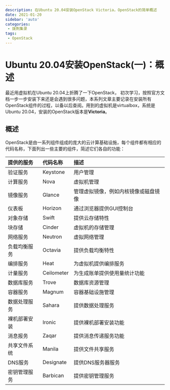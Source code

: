 ```yaml
---
description: 在Ubuntu 20.04安装OpenStack Victoria，OpenStack的简单概述
date: 2021-01-20
sidebar: 'auto'
categories:
 - 拨荆集录
tags:
 - OpenStack
---
```


# Ubuntu 20.04安装OpenStack(一)：概述

最近用虚拟机在Ubuntu 20.04上折腾了一下OpenStack， 初次学习，按照官方文档一步一步安装下来还是会遇到很多问题，本系列文章主要记录在安装所有OpenStack组件的过程，以备以后查阅。用到的虚拟机是virtualbox，系统是Ubuntu 20.04，安装的OpenStack版本是**Victoria**。

## 概述

OpenStack是由一系列组件组成的庞大的云计算基础设施，每个组件都有相应的代码名称，下面列出一些主要的组件，简述它们各自的功能：

| 提供的服务   | 代码名称   | 描述                                 |
| :----------- | :--------- | :----------------------------------- |
| 验证服务     | Keystone   | 用户管理                             |
| 计算服务     | Nova       | 虚拟机管理                           |
| 镜像服务     | Glance     | 管理虚拟镜像，例如内核镜像或磁盘镜像 |
| 仪表板       | Horizon    | 通过浏览器提供GUI控制台              |
| 对象存储     | Swift      | 提供云存储特性                       |
| 块存储       | Cinder     | 虚拟机的存储管理                     |
| 网络服务     | Neutron    | 虚拟网络管理                         |
| 负载均衡服务 | Octavia    | 提供负载均衡特性                     |
| 编排服务     | Heat       | 为虚拟机提供编排服务                 |
| 计量服务     | Ceilometer | 为生成账单提供使用量统计功能         |
| 数据库服务   | Trove      | 数据库资源管理                       |
| 容器服务     | Magnum     | 容器基础设施管理                     |
| 数据处理服务 | Sahara     | 提供数据处理服务                     |
| 裸机部署安装 | Ironic     | 提供裸机部署安装功能                 |
| 消息报务     | Zaqar      | 提供消息传递服务功能                 |
| 共享文件系统 | Manila     | 提供文件共享服务                     |
| DNS服务      | Designate  | 提供DNS服务器服务                    |
| 密钥管理服务 | Barbican   | 提供密钥管理服务                     |

